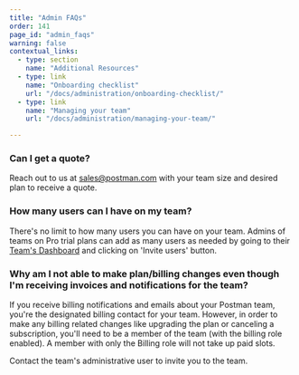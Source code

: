 ```yaml
---
title: "Admin FAQs"
order: 141
page_id: "admin_faqs"
warning: false
contextual_links:
  - type: section
    name: "Additional Resources"
  - type: link
    name: "Onboarding checklist"
    url: "/docs/administration/onboarding-checklist/"
  - type: link
    name: "Managing your team"
    url: "/docs/administration/managing-your-team/"

---
```


<!-- ### question -->

<!-- answer -->
### Can I get a quote?

Reach out to us at [sales@postman.com](sales@postman.com) with your team size and desired plan to receive a quote.

### How many users can I have on my team?

There's no limit to how many users you can have on your team. Admins of teams on Pro trial plans can add as many users as needed by going to their [Team's Dashboard](https://app.getpostman.com/dashboard/teams) and clicking on 'Invite users' button.

### Why am I not able to make plan/billing changes even though I'm receiving invoices and notifications for the team?

If you receive billing notifications and emails about your Postman team, you're the designated billing contact for your team. However, in order to make any billing related changes like upgrading the plan or canceling a subscription, you'll need to be a member of the team (with the billing role enabled). A member with only the Billing role will not take up paid slots.

Contact the team's administrative user to invite you to the team.
